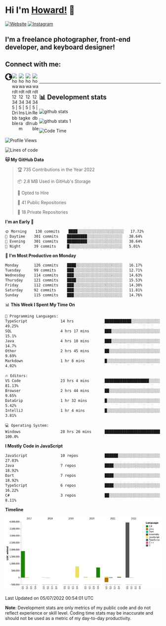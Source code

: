 # Hi I'm [Howard!][website] 👋

[![Website](https://img.shields.io/website?label=howardt12345.com&style=for-the-badge&url=https%3A%2F%2Fhowardt12345.com)](https://howardt12345.com)
[![Instagram](https://img.shields.io/badge/instagram-%23E4405F.svg?&style=for-the-badge&logo=instagram&logoColor=white)](https://instagram.com/howardt12345)

I'm a freelance photographer, front-end developer, and keyboard designer!
---

## Connect with me:

[<img align="left" alt="howardt12345.com" width="22px" src="https://raw.githubusercontent.com/iconic/open-iconic/master/svg/globe.svg" />][website]
[<img align="left" alt="howardt12345 | Dribbble" width="22px" src="https://cdn.jsdelivr.net/npm/simple-icons@v3/icons/dribbble.svg" />][dribbble]
[<img align="left" alt="howardt12345 | Instagram" width="22px" src="https://cdn.jsdelivr.net/npm/simple-icons@v3/icons/instagram.svg" />][instagram]
[<img align="left" alt="howardt12345 | LinkedIn" width="22px" src="https://cdn.jsdelivr.net/npm/simple-icons@v3/icons/linkedin.svg" />][linkedin]
[<img align="left" alt="howardt12345 | Redbubble" width="22px" src="https://cdn.jsdelivr.net/npm/simple-icons@v3/icons/redbubble.svg" />][redbubble]

<br />

---

## 📊 Development stats

![github stats](https://github-readme-stats.vercel.app/api?username=howardt12345&show_icons=true&hide_border=true&theme=dark&hide=contribs,issues)

![github stats 1](https://github-readme-stats.vercel.app/api/top-langs?username=howardt12345&langs_count=8&show_icons=true&hide_border=true&theme=dark&layout=compact)

<!--START_SECTION:waka-->
![Code Time](http://img.shields.io/badge/Code%20Time-0%20secs-blue)

![Profile Views](http://img.shields.io/badge/Profile%20Views-0-blue)

![Lines of code](https://img.shields.io/badge/From%20Hello%20World%20I%27ve%20Written-7%20Million%20lines%20of%20code-blue)

**🐱 My GitHub Data** 

> 🏆 735 Contributions in the Year 2022
 > 
> 📦 2.8 MB Used in GitHub's Storage 
 > 
> 💼 Opted to Hire
 > 
> 📜 41 Public Repositories 
 > 
> 🔑 18 Private Repositories  
 > 
**I'm an Early 🐤** 

```text
🌞 Morning    138 commits    ████░░░░░░░░░░░░░░░░░░░░░   17.72% 
🌆 Daytime    301 commits    █████████░░░░░░░░░░░░░░░░   38.64% 
🌃 Evening    301 commits    █████████░░░░░░░░░░░░░░░░   38.64% 
🌙 Night      39 commits     █░░░░░░░░░░░░░░░░░░░░░░░░   5.01%

```
📅 **I'm Most Productive on Monday** 

```text
Monday       126 commits    ████░░░░░░░░░░░░░░░░░░░░░   16.17% 
Tuesday      99 commits     ███░░░░░░░░░░░░░░░░░░░░░░   12.71% 
Wednesday    114 commits    ███░░░░░░░░░░░░░░░░░░░░░░   14.63% 
Thursday     121 commits    ████░░░░░░░░░░░░░░░░░░░░░   15.53% 
Friday       112 commits    ███░░░░░░░░░░░░░░░░░░░░░░   14.38% 
Saturday     92 commits     ███░░░░░░░░░░░░░░░░░░░░░░   11.81% 
Sunday       115 commits    ███░░░░░░░░░░░░░░░░░░░░░░   14.76%

```


📊 **This Week I Spent My Time On** 

```text
💬 Programming Languages: 
TypeScript               14 hrs              ████████████░░░░░░░░░░░░░   49.25% 
SQL                      4 hrs 17 mins       ███░░░░░░░░░░░░░░░░░░░░░░   15.1% 
Java                     4 hrs 10 mins       ███░░░░░░░░░░░░░░░░░░░░░░   14.7% 
Other                    2 hrs 45 mins       ██░░░░░░░░░░░░░░░░░░░░░░░   9.69% 
Markdown                 1 hr 8 mins         █░░░░░░░░░░░░░░░░░░░░░░░░   4.02%

🔥 Editors: 
VS Code                  23 hrs 4 mins       ████████████████████░░░░░   81.13% 
Browser                  2 hrs 44 mins       ██░░░░░░░░░░░░░░░░░░░░░░░   9.65% 
DataGrip                 1 hr 32 mins        █░░░░░░░░░░░░░░░░░░░░░░░░   5.42% 
IntelliJ                 1 hr 4 mins         █░░░░░░░░░░░░░░░░░░░░░░░░   3.81%

💻 Operating System: 
Windows                  28 hrs 26 mins      █████████████████████████   100.0%

```

**I Mostly Code in JavaScript** 

```text
JavaScript               10 repos            ██████░░░░░░░░░░░░░░░░░░░   27.03% 
Java                     7 repos             ████░░░░░░░░░░░░░░░░░░░░░   18.92% 
Dart                     7 repos             ████░░░░░░░░░░░░░░░░░░░░░   18.92% 
TypeScript               6 repos             ████░░░░░░░░░░░░░░░░░░░░░   16.22% 
C#                       3 repos             ██░░░░░░░░░░░░░░░░░░░░░░░   8.11%

```


**Timeline**

![Chart not found](https://raw.githubusercontent.com/howardt12345/howardt12345/master/charts/bar_graph.png) 


 Last Updated on 05/07/2022 00:54:01 UTC
<!--END_SECTION:waka-->

**Note**: Development stats are only metrics of my public code and do not reflect experience or skill level. Coding time stats may be inaccurate and should not be used as a metric of my day-to-day productivity.

[website]: https://howardt12345.com
[dribbble]: https://dribbble.com/howardt12345
[instagram]: https://instagram.com/howardt12345
[linkedin]: https://linkedin.com/in/howardt12345
[redbubble]: https://www.redbubble.com/people/howardt12345/
